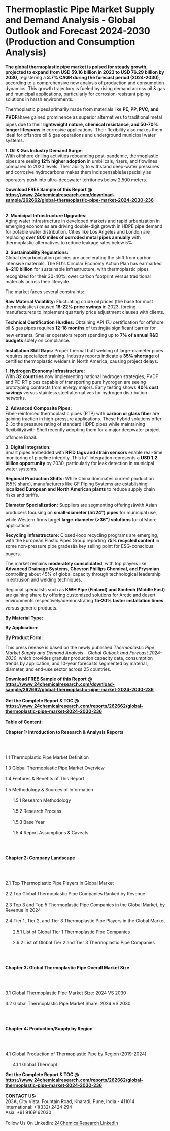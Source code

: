<h1>Thermoplastic Pipe Market Supply and Demand Analysis - Global Outlook and Forecast 2024-2030 (Production and Consumption Analysis)</h1><p><strong>The global thermoplastic pipe market is poised for steady growth, projected to expand from USD 59.16 billion in 2023 to USD 76.29 billion by 2030</strong>, registering a <strong>3.7% CAGR during the forecast period (2024-2030)</strong>, according to a comprehensive new analysis of production and consumption dynamics. This growth trajectory is fueled by rising demand across oil &amp; gas and municipal applications, particularly for corrosion-resistant piping solutions in harsh environments.</p><p>Thermoplastic pipesâprimarily made from materials like <strong>PE, PP, PVC, and PVDF</strong>âhave gained prominence as superior alternatives to traditional metal pipes due to their <strong>lightweight nature, chemical resistance, and 50-70% longer lifespans</strong> in corrosive applications. Their flexibility also makes them ideal for offshore oil &amp; gas operations and underground municipal water systems.</p><p><strong>1. Oil &amp; Gas Industry Demand Surge:</strong><br>
With offshore drilling activities rebounding post-pandemic, thermoplastic pipes are seeing <strong>12% higher adoption</strong> in umbilicals, risers, and flowlines compared to 2020 levels. Their ability to withstand deep-water pressures and corrosive hydrocarbons makes them indispensableâespecially as operators push into ultra-deepwater territories below 2,500 meters.</p><div><b>Download FREE Sample of this Report @ 
            <a href="https://www.24chemicalresearch.com/download-sample/262662/global-thermoplastic-pipe-market-2024-2030-236">
            https://www.24chemicalresearch.com/download-sample/262662/global-thermoplastic-pipe-market-2024-2030-236</a></b></div><br><p><strong>2. Municipal Infrastructure Upgrades:</strong><br>
Aging water infrastructure in developed markets and rapid urbanization in emerging economies are driving double-digit growth in HDPE pipe demand for potable water distribution. Cities like Los Angeles and London are replacing <strong>over 800 miles of corroded metal pipes annually</strong> with thermoplastic alternatives to reduce leakage rates below 5%.</p><p><strong>3. Sustainability Regulations:</strong><br>
Global decarbonization policies are accelerating the shift from carbon-intensive materials. The EU's Circular Economy Action Plan has earmarked <strong>â¬210 billion</strong> for sustainable infrastructure, with thermoplastic pipes recognized for their 30-40% lower carbon footprint versus traditional materials across their lifecycle.</p><p>The market faces several constraints:</p><p><strong>Raw Material Volatility:</strong> Fluctuating crude oil prices (the base for most thermoplastics) caused <strong>18-22% price swings</strong> in 2023, forcing manufacturers to implement quarterly price adjustment clauses with clients.</p><p><strong>Technical Certification Hurdles:</strong> Obtaining API 17J certification for offshore oil &amp; gas pipes requires <strong>12-18 months</strong> of testingâa significant barrier for new entrants. Smaller operators report spending up to <strong>7% of annual R&amp;D budgets</strong> solely on compliance.</p><p><strong>Installation Skill Gaps:</strong> Proper thermal butt welding of large-diameter pipes requires specialized training. Industry reports indicate a <strong>35% shortage</strong> of certified thermoplastic welders in North America, causing project delays.</p><p><strong>1. Hydrogen Economy Infrastructure:</strong><br>
With <strong>32 countries</strong> now implementing national hydrogen strategies, PVDF and PE-RT pipes capable of transporting pure hydrogen are seeing prototyping contracts from energy majors. Early testing shows <strong>40% cost savings</strong> versus stainless steel alternatives for hydrogen distribution networks.</p><p><strong>2. Advanced Composite Pipes:</strong><br>
Fiber-reinforced thermoplastic pipes (RTP) with <strong>carbon or glass fiber</strong> are gaining traction in high-pressure applications. These hybrid solutions offer 2-3x the pressure rating of standard HDPE pipes while maintaining flexibilityâwith Shell recently adopting them for a major deepwater project offshore Brazil.</p><p><strong>3. Digital Integration:</strong><br>
Smart pipes embedded with <strong>RFID tags and strain sensors</strong> enable real-time monitoring of pipeline integrity. This IoT integration represents a <strong>USD 1.2 billion opportunity</strong> by 2030, particularly for leak detection in municipal water systems.</p><p><strong>Regional Production Shifts:</strong> While China dominates current production (55% share), manufacturers like GF Piping Systems are establishing <strong>localized European and North American plants</strong> to reduce supply chain risks and tariffs.</p><p><strong>Diameter Specialization:</strong> Suppliers are segmenting offeringsâwith Asian producers focusing on <strong>small-diameter (â¤24") pipes</strong> for municipal use, while Western firms target <strong>large-diameter (&gt;36") solutions</strong> for offshore applications.</p><p><strong>Recycling Infrastructure:</strong> Closed-loop recycling programs are emerging, with the European Plastic Pipes Group reporting <strong>75% recycled content</strong> in some non-pressure pipe gradesâa key selling point for ESG-conscious buyers.</p><p>The market remains <strong>moderately consolidated</strong>, with top players like <strong>Advanced Drainage Systems, Chevron Phillips Chemical, and Prysmian</strong> controlling about 45% of global capacity through technological leadership in extrusion and welding techniques.</p><p>Regional specialists such as <strong>KWH Pipe (Finland) and Simtech (Middle East)</strong> are gaining share by offering customized solutions for Arctic and desert environments respectivelyâdemonstrating <strong>15-20% faster installation times</strong> versus generic products.</p><p><strong>By Material Type:</strong></p><p><strong>By Application:</strong></p><p><strong>By Product Form:</strong></p><p>This press release is based on the newly published <em>Thermoplastic Pipe Market Supply and Demand Analysis - Global Outlook and Forecast 2024-2030</em>, which provides granular production capacity data, consumption trends by application, and 10-year forecasts segmented by material, diameter, and end-use sector across 25 countries.</p><div><b>Download FREE Sample of this Report @ 
            <a href="https://www.24chemicalresearch.com/download-sample/262662/global-thermoplastic-pipe-market-2024-2030-236">
            https://www.24chemicalresearch.com/download-sample/262662/global-thermoplastic-pipe-market-2024-2030-236</a></b></div><br><div><b>Get the Complete Report & TOC @ 
            <a href="https://www.24chemicalresearch.com/reports/262662/global-thermoplastic-pipe-market-2024-2030-236">
            https://www.24chemicalresearch.com/reports/262662/global-thermoplastic-pipe-market-2024-2030-236</a></b></div><br>
            <b>Table of Content:</b><p><p><strong>Chapter 1: Introduction to Research &amp; Analysis Reports</strong></p><br />
<br />
<p>1.1 Thermoplastic Pipe Market Definition<br /><br />
1.3 Global Thermoplastic Pipe Market Overview<br /><br />
1.4 Features &amp; Benefits of This Report<br /><br />
1.5 Methodology &amp; Sources of Information<br /><br />
&nbsp;&nbsp;&nbsp;&nbsp;&nbsp; 1.5.1 Research Methodology<br /><br />
&nbsp;&nbsp;&nbsp;&nbsp;&nbsp; 1.5.2 Research Process<br /><br />
&nbsp;&nbsp;&nbsp;&nbsp;&nbsp; 1.5.3 Base Year<br /><br />
&nbsp;&nbsp;&nbsp;&nbsp;&nbsp; 1.5.4 Report Assumptions &amp; Caveats</p><br />
<br />
<p><strong>Chapter 2: Company Landscape</strong></p><br />
<br />
<p>2.1 Top Thermoplastic Pipe Players in Global Market<br /><br />
2.2 Top Global Thermoplastic Pipe Companies Ranked by Revenue<br /><br />
2.3 Top 3 and Top 5 Thermoplastic Pipe Companies in the Global Market, by Revenue in 2024<br /><br />
2.4 Tier 1, Tier 2, and Tier 3 Thermoplastic Pipe Players in the Global Market<br /><br />
&nbsp;&nbsp;&nbsp;&nbsp;&nbsp; 2.5.1 List of Global Tier 1 Thermoplastic Pipe Companies<br /><br />
&nbsp;&nbsp;&nbsp;&nbsp;&nbsp; 2.6.2 List of Global Tier 2 and Tier 3 Thermoplastic Pipe Companies</p><br />
<br />
<p><strong>Chapter 3: Global Thermoplastic Pipe Overall Market Size</strong></p><br />
<br />
<p>3.1 Global Thermoplastic Pipe Market Size: 2024 VS 2030<br /><br />
3.2 Global Thermoplastic Pipe Market Share: 2024 VS 2030</p><br />
<br />
<p><strong>Chapter 4: Production/Supply by Region</strong></p><br />
<br />
<p>4.1 Global Production of Thermoplastic Pipe by Region (2019-2024)<br /><br />
&nbsp;&nbsp;&nbsp;&nbsp;&nbsp; 4.1.1 Global Thermopl</p><div><b>Get the Complete Report & TOC @ 
            <a href="https://www.24chemicalresearch.com/reports/262662/global-thermoplastic-pipe-market-2024-2030-236">
            https://www.24chemicalresearch.com/reports/262662/global-thermoplastic-pipe-market-2024-2030-236</a></b></div><br><b>CONTACT US:</b><br>
            203A, City Vista, Fountain Road, Kharadi, Pune, India - 411014<br>
            International: +1(332) 2424 294<br>
            Asia: +91 9169162030 <br><br>
            Follow Us On LinkedIn: <a href="https://www.linkedin.com/company/24chemicalresearch/">24ChemicalResearch LinkedIn</a>